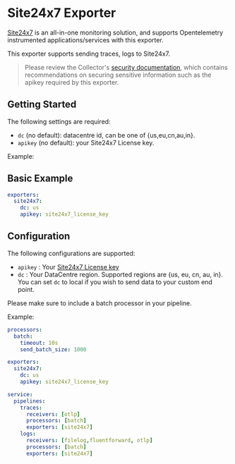 # Site24x7 Exporter

[Site24x7](https://www.site24x7.com/) is an all-in-one monitoring solution, and supports Opentelemetry instrumented applications/services with this exporter. 

This exporter supports sending traces, logs to Site24x7. 
> Please review the Collector's [security
> documentation](https://github.com/open-telemetry/opentelemetry-collector/blob/main/docs/security.md),
> which contains recommendations on securing sensitive information such as the
> apikey required by this exporter.

## Getting Started

The following settings are required:

- `dc` (no default): datacentre id, can be one of {us,eu,cn,au,in}.
- `apikey` (no default): your Site24x7 License key. 

Example:
## Basic Example
```yaml
exporters:
  site24x7:
    dc: us
    apikey: site24x7_license_key

```

## Configuration

The following configurations are supported:
* `apikey` : Your [Site24x7 License key](https://www.site24x7.com/help/admin/developer/device-key.html)
* `dc` : Your DataCentre region. Supported regions are {us, eu, cn, au, in}. You can set `dc` to local if you wish to send data to your custom end point. 

Please make sure to include a batch processor in your pipeline. 

Example:
```yaml
processors:
  batch:
    timeout: 10s
    send_batch_size: 1000

exporters:
  site24x7:
    dc: us
    apikey: site24x7_license_key

service:
  pipelines:
    traces:
      receivers: [otlp]
      processors: [batch]
      exporters: [site24x7]
    logs:
      receivers: [filelog,fluentforward, otlp]
      processors: [batch]
      exporters: [site24x7]

```